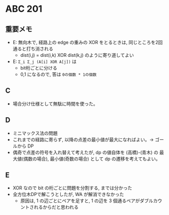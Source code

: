 # ABC 201

## 重要メモ

- E: 無向木で, 経路上の edge の重みの XOR をとるときは, 同じところを2回通ると打ち消される
  - dist(i,j) = dist(i,k) XOR dist(k,j) のように寄り道してよい
- E: `Σ_i Σ_j (A[i] XOR A[j])` は
  - bit桁ごとに分ける
  - 0,1 になるので, 答は `0の個数 * 1の個数`

## C

- 場合分け仕様として無駄に時間を使った。

## D

- ミニマックス法の問題
- これまでの経路に寄らず, 以降の点差の最小値が最大になればよい。-> ゴールから DP
- 偶奇で点差の符号を入れ替えて考えたが, dp の値自体を (高橋)-(青木) の 最大値(偶数の場合), 最小値(奇数の場合) として dp の遷移を考えてもよい。

## E

- XOR なので bit の桁ごとに問題を分割する, までは分かった
- 全方位木DPで解こうとしたが, WA が解消できなかった
  - 原因は, 1 の辺ごとにペアを足すと, 1 の辺を 3 個通るペアがダブルカウントされるからだと思われる
